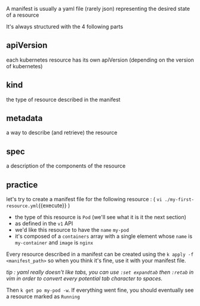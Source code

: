 A manifest is usually a yaml file (rarely json) representing the desired state of a resource

It's always structured with the 4 following parts

## apiVersion

each kubernetes resource has its own apiVersion (depending on the version of kubernetes)

## kind

the type of resource described in the manifest

## metadata

a way to describe (and retrieve) the resource

## spec

a description of the components of the resource

## practice

let's try to create a manifest file for the following resource : ( `vi ./my-first-resource.yml`{{execute}} ) 
- the type of this resource is `Pod` (we'll see what it is it the next section)
- as defined in the `v1` API
- we'd like this resource to have the `name` `my-pod`
- it's composed of a `containers` array with a single element whose `name` is `my-container` and `image` is `nginx`

Every resource described in a manifest can be created using the `k apply -f <manifest_path>` so when you think it's fine, use it with your manifest file. 

_tip : yaml really doesn't like tabs, you can use `:set expandtab` then `:retab` in vim in order to convert every potential tab character to spaces._

Then `k get po my-pod -w`. If everything went fine, you should eventually see a resource marked as `Running`